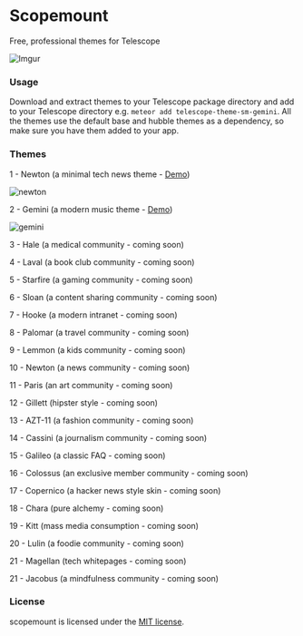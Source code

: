 Scopemount
=========

Free, professional themes for Telescope

![Imgur](http://i.imgur.com/8yYLXiY.jpg)

### Usage

Download and extract themes to your Telescope package directory and add to your Telescope directory e.g. `meteor add telescope-theme-sm-gemini`. All the themes use the default base and hubble themes as a dependency, so make sure you have them added to your app.

### Themes

1 -  Newton (a minimal tech news theme - [Demo](http://sm-newton.meteor.com/))

![newton](http://i.imgur.com/MTAnmx2.png)

2 - Gemini (a modern music theme - [Demo](http://sm-gemini.meteor.com/))

![gemini](http://i.imgur.com/9G6XYEi.jpg)

3 -  Hale (a medical community - coming soon)

4 -  Laval (a book club community - coming soon)

5 -  Starfire (a gaming community - coming soon)

6 -  Sloan (a content sharing community - coming soon)

7 -  Hooke (a modern intranet - coming soon)

8 -  Palomar (a travel community - coming soon)

9 -  Lemmon (a kids community - coming soon)

10 -  Newton (a news community - coming soon)

11 -  Paris (an art community - coming soon)

12 -  Gillett (hipster style - coming soon)

13 -  AZT-11 (a fashion community - coming soon)

14 -  Cassini (a journalism community - coming soon)

15 -  Galileo (a classic FAQ - coming soon)

16 -  Colossus (an exclusive member community - coming soon)

17 -  Copernico (a hacker news style skin - coming soon)

18 -  Chara (pure alchemy - coming soon)

19 -  Kitt (mass media consumption - coming soon)

20 -  Lulin (a foodie community - coming soon)

21 -  Magellan (tech whitepages - coming soon)

21 -  Jacobus (a mindfulness community - coming soon)

### License

scopemount is licensed under the [MIT license](http://opensource.org/licenses/MIT).
